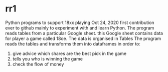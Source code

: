 # rr1
Python programs to support 18xx playing
Oct 24, 2020 first contribution ever to github mainly to experiment with and learn Python. The program reads tables from a particular Google sheet.
this Google sheet contains data for player a game called 18oe. The data is organised in Tables
The program reads the tables and transforms them into dataframes in order to:
1. give advice which shares are the best pick in the game
2. tells you who is winning the game
3. check the flow of money
